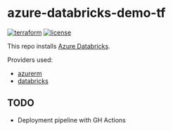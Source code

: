# azure-databricks-demo-tf

[![terraform](https://github.com/atrakic/azure-databricks-demo-tf/actions/workflows/terraform.yml/badge.svg)](https://github.com/atrakic/azure-databricks-demo-tf/actions/workflows/terraform.yml)
[![license](https://img.shields.io/github/license/atrakic/azure-databricks-demo-tf.svg)](https://github.com/atrakic/azure-databricks-demo-tf/blob/main/LICENSE)

This repo installs [Azure Databricks](https://learn.microsoft.com/en-us/azure/databricks/).

Providers used:
- [azurerm](https://registry.terraform.io/providers/hashicorp/azurerm/latest)
- [databricks](https://registry.terraform.io/providers/databricks/databricks/latest)

## TODO
- Deployment pipeline with GH Actions
